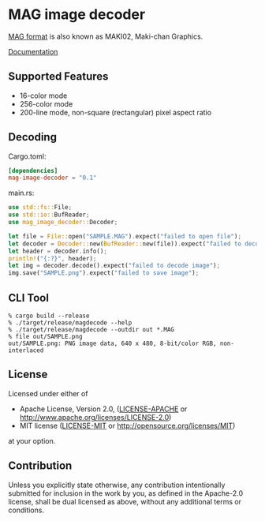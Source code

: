 # MAG image decoder

[MAG format](https://ja.wikipedia.org/?curid=115972) is also known as MAKI02, Maki-chan Graphics.

[Documentation](https://docs.rs/mag-image-decoder)

## Supported Features
* 16-color mode
* 256-color mode
* 200-line mode, non-square (rectangular) pixel aspect ratio

## Decoding

Cargo.toml:
```toml
[dependencies]
mag-image-decoder = "0.1"
```

main.rs:
```rust
use std::fs::File;
use std::io::BufReader;
use mag_image_decoder::Decoder;

let file = File::open("SAMPLE.MAG").expect("failed to open file");
let decoder = Decoder::new(BufReader::new(file)).expect("failed to decode header");
let header = decoder.info();
println!("{:?}", header);
let img = decoder.decode().expect("failed to decode image");
img.save("SAMPLE.png").expect("failed to save image");
```

## CLI Tool

```shell
% cargo build --release
% ./target/release/magdecode --help
% ./target/release/magdecode --outdir out *.MAG
% file out/SAMPLE.png
out/SAMPLE.png: PNG image data, 640 x 480, 8-bit/color RGB, non-interlaced
```

## License

Licensed under either of

 * Apache License, Version 2.0, ([LICENSE-APACHE](LICENSE-APACHE) or http://www.apache.org/licenses/LICENSE-2.0)
 * MIT license ([LICENSE-MIT](LICENSE-MIT) or http://opensource.org/licenses/MIT)

at your option.

## Contribution

Unless you explicitly state otherwise, any contribution intentionally submitted
for inclusion in the work by you, as defined in the Apache-2.0 license, shall be dual licensed as above, without any
additional terms or conditions.
